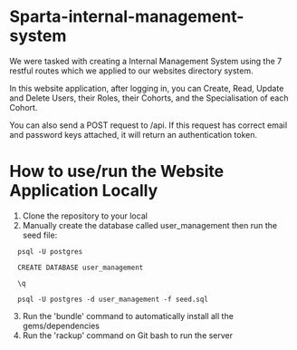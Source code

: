 # Sparta-internal-management-system

We were tasked with creating a Internal Management System using the 7 restful routes which we applied to our websites directory system.

In this website application, after logging in, you can Create, Read, Update and Delete Users, their Roles, their Cohorts, and the Specialisation of each Cohort.

You can also send a POST request to /api. If this request has correct email and password keys attached, it will return an authentication token.

# How to use/run the Website Application Locally

1. Clone the repository to your local
2. Manually create the database called user_management then run the seed file:

```
  psql -U postgres
```

```
  CREATE DATABASE user_management
```

```
  \q
```

```
  psql -U postgres -d user_management -f seed.sql
```


3. Run the 'bundle' command to automatically install all the gems/dependencies
4. Run the 'rackup' command on Git bash to run the server
